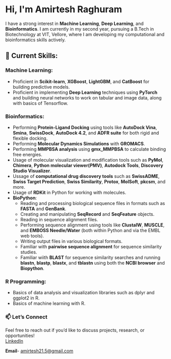 # Hi, I'm Amirtesh Raghuram 

I have a strong interest in **Machine Learning**, **Deep Learning**, and **Bioinformatics**. I am currently in my second year, pursuing a B.Tech in Biotechnology at VIT, Vellore, where I am developing my computational and bioinformatics skills actively. 

## 🚀 Current Skills:

### Machine Learning:
- Proficient in **Scikit-learn**, **XGBoost**, **LightGBM**, and **CatBoost** for building predictive models.
- Proficient in implementing **Deep Learning** techniques using **PyTorch** and building neural networks to work on tabular and image data, along with basics of Tensorflow.

### **Bioinformatics:**
- Performing **Protein-Ligand Docking** using tools like **AutoDock Vina**, **Smina**, **SwissDock**, **AutoDock 4.2**, and **ADFR suite** for both rigid and flexible docking.  
- Performing **Molecular Dynamics Simulations** with **GROMACS**.  
- Performing **MMPBSA analysis** using **gmx_MMPBSA** to calculate binding free energies.
- Usage of molecular visualization and modification tools such as **PyMol**, **Chimera**, **Python molecular viewer(PMV)**, **Autodock Tools**, **Discovery Studio Visualizer**.
- Ussage of **computational drug discovery tools** such as **SwissADME**, **Swiss Target Prediction**, **Swiss Similarity**, **Protox**, **MolSoft**, **pkcsm**, and more.  
- Usage of **RDKit** in Python for working with molecules.  
- **BioPython**:
  - Reading and processing biological sequence files in formats such as **FASTA** and **GenBank**.  
  - Creating and manipulating **SeqRecord** and **SeqFeature** objects.
  - Reading in sequence alignment files.
  - Performing sequence alignment using tools like **ClustalW**, **MUSCLE**, and **EMBOSS Needle/Water** (both within Python and via the EMBL web tools).  
  - Writing output files in various biological formats.  
  - Familiar with **pairwise sequence alignment** for sequence similarity studies.
  - Familiar wiith **BLAST** for sequence similarity searches and running **blastn**, **blastp**, **blastx**, and **tblastn** using both the **NCBI browser** and **Biopython**.


### R Programming:
- Basics of data analysis and visualization libraries such as dplyr and ggplot2 in R.
- Basics of machine learning with R.
  

### 📫 **Let’s Connect**  
Feel free to reach out if you’d like to discuss projects, research, or opportunities!  
[LinkedIn](https://in.linkedin.com/in/amirtesh-raghuram-90161828a)

**Email**- amirtesh21.5@gmail.com
